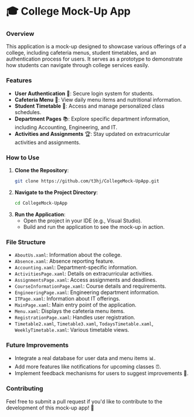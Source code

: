 # 🎓 College Mock-Up App

### Overview
This application is a mock-up designed to showcase various offerings of a college, including cafeteria menus, student timetables, and an authentication process for users. It serves as a prototype to demonstrate how students can navigate through college services easily.

### Features
- **User Authentication** 🔑: Secure login system for students.
- **Cafeteria Menu** 🍔: View daily menu items and nutritional information.
- **Student Timetable** 📅: Access and manage personalized class schedules.
- **Department Pages** 📚: Explore specific department information, including Accounting, Engineering, and IT.
- **Activities and Assignments** 🏆: Stay updated on extracurricular activities and assignments.

### How to Use
1. **Clone the Repository**:
   ```bash
   git clone https://github.com/t3hj/CollegeMock-UpApp.git
   ```
2. **Navigate to the Project Directory**:
   ```bash
   cd CollegeMock-UpApp
   ```
3. **Run the Application**: 
   - Open the project in your IDE (e.g., Visual Studio).
   - Build and run the application to see the mock-up in action.

### File Structure
- `AboutUs.xaml`: Information about the college.
- `Absence.xaml`: Absence reporting feature.
- `Accounting.xaml`: Department-specific information.
- `ActivitiesPage.xaml`: Details on extracurricular activities.
- `AssignmentsPage.xaml`: Access assignments and deadlines.
- `CourseInformationPage.xaml`: Course details and requirements.
- `EngineeringPage.xaml`: Engineering department information.
- `ITPage.xaml`: Information about IT offerings.
- `MainPage.xaml`: Main entry point of the application.
- `Menu.xaml`: Displays the cafeteria menu items.
- `RegistrationPage.xaml`: Handles user registration.
- `Timetable2.xaml`, `Timetable3.xaml`, `TodaysTimetable.xaml`, `WeeklyTimetable.xaml`: Various timetable views.

### Future Improvements
- Integrate a real database for user data and menu items 📊.
- Add more features like notifications for upcoming classes ⏰.
- Implement feedback mechanisms for users to suggest improvements 📝.

### Contributing
Feel free to submit a pull request if you'd like to contribute to the development of this mock-up app! 🤝
